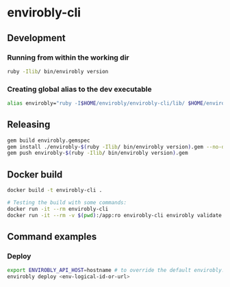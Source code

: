 # envirobly-cli

## Development

### Running from within the working dir

```sh
ruby -Ilib/ bin/envirobly version
```

### Creating global alias to the dev executable

```sh
alias envirobly="ruby -I$HOME/envirobly/envirobly-cli/lib/ $HOME/envirobly/envirobly-cli/bin/envirobly"
```

## Releasing

```sh
gem build envirobly.gemspec
gem install ./envirobly-$(ruby -Ilib/ bin/envirobly version).gem --no-document
gem push envirobly-$(ruby -Ilib/ bin/envirobly version).gem
```

## Docker build

```sh
docker build -t envirobly-cli .

# Testing the build with some commands:
docker run -it --rm envirobly-cli
docker run -it --rm -v $(pwd):/app:ro envirobly-cli envirobly validate
```

## Command examples

### Deploy

```sh
export ENVIROBLY_API_HOST=hostname # to override the default envirobly.com
envirobly deploy <env-logical-id-or-url>
```
